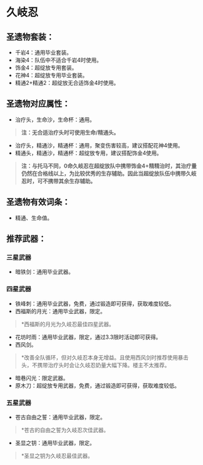 # 久岐忍
## 圣遗物套装：
- 千岩4：通用毕业套装。
- 海染4：队伍中不适合千岩4时使用。
- 饰金4：超绽放专用套装。
- 花神4：超绽放专用毕业套装。
- 精通2+精通2：超绽放无合适饰金4时使用。

## 圣遗物对应属性：
- 治疗头，生命沙，生命杯：通用。

> **注：无合适治疗头时可使用生命/精通头。**

- 治疗头，精通沙，精通杯：通用，聚变伤害较高，建议搭配花神4使用。
- 精通头，精通沙，精通杯：超绽放专用，建议搭配饰金4使用。

> **注：与托马不同，0命久岐忍在超绽放队中携带饰金4+精精治时，其治疗量仍然在合格线以上，为比较优秀的生存辅助。因此当超绽放队伍中携带久岐忍时，可不携带其余生存辅助。**


## 圣遗物有效词条：
- 精通、生命值。

## 推荐武器：
### 三星武器
- 暗铁剑：通用毕业武器。

### 四星武器
- 铁峰刺：通用毕业武器，免费，通过锻造即可获得，获取难度较低。
- 西福斯的月光：通用毕业武器，限定。

> \*西福斯的月光为久岐忍最佳四星武器。
	
- 花坊时雨：通用毕业武器，限定，通过3.3限时活动即可获得。
- 西风剑。

> \*改善全队循环，但对久岐忍本身无增益。且使用西风剑时推荐使用暴击头，不携带治疗头时会让久岐忍奶量大幅下降。楼主不太推荐。
	
- 暗巷闪光：限定武器。
- 原木刀：超绽放专用武器，免费，通过锻造即可获得，获取难度较低。

### 五星武器
- 苍古自由之誓：通用毕业武器，限定。

> \*苍古的自由之誓为久岐忍次佳武器。
	
- 圣显之钥：通用毕业武器，限定。
	
> \*圣显之钥为久岐忍最佳武器。

